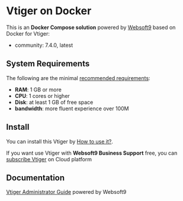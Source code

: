 # Vtiger on Docker  

This is an **Docker Compose solution** powered by [Websoft9](https://www.websoft9.com) based on Docker for Vtiger:


 - community:  7.4.0, latest


## System Requirements

The following are the minimal [recommended requirements](https://community.vtiger.com/help/vtigercrm/administrators/installation.html):

* **RAM**: 1 GB or more
* **CPU**: 1 cores or higher
* **Disk**: at least 1 GB of free space
* **bandwidth**: more fluent experience over 100M  

## Install

You can install this Vtiger by [How to use it?](https://github.com/Websoft9/docker-library#how-to-use-it).   

If you want use Vtiger with **Websoft9 Business Support** free, you can [subscribe Vtiger](https://www.websoft9.com/apps) on Cloud platform

## Documentation

[Vtiger Administrator Guide](https://support.websoft9.com/docs/vtiger) powered by Websoft9